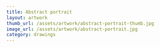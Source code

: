 ```yaml
---
title: Abstract portrait
layout: artwork
thumb_url: /assets/artwork/abstract-portrait-thumb.jpg
image_url: /assets/artwork/abstract-portrait.jpg
category: drawings
---
```

